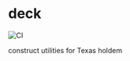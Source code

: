 # deck
![CI](https://github.com/zhoujingking/deck/actions/workflows/ci.yml/badge.svg)

construct utilities for Texas holdem
